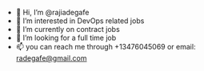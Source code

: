 - 👋 Hi, I’m @rajiadegafe
- 👀 I’m interested in DevOps related jobs
- 🌱 I’m currently on contract jobs
- 💞️ I’m looking for a full time job
- 📫 you can reach me through +13476045069 or email: radegafe@gmail.com

<!---
rajiadegafe/rajiadegafe is a ✨ special ✨ repository because its `README.md` (this file) appears on your GitHub profile.
You can click the Preview link to take a look at your changes.
--->

